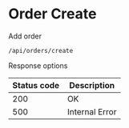 Order Create
===================

Add order

```shell title="Method <span class='color-method'>POST</span>"
/api/orders/create
```

Response options

| Status code                          | Description    |
|--------------------------------------|----------------|
| <span class='color-200'>200</span>   | OK             |
| <span class='color-error'>500</span> | Internal Error |